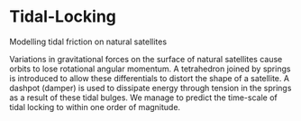 # Tidal-Locking
Modelling tidal friction on natural satellites

Variations in gravitational forces on the surface of natural satellites cause orbits to lose rotational angular momentum. A tetrahedron joined by springs is introduced to allow these differentials to distort the shape of a satellite. A dashpot (damper) is used to dissipate energy through tension in the springs as a result of these tidal bulges. We manage to predict the time-scale of tidal locking to within one order of magnitude.

